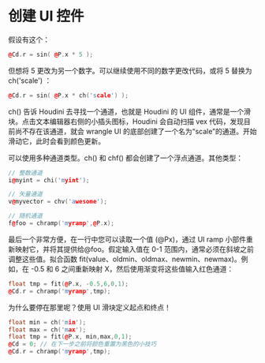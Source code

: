 # 创建 UI 控件

假设有这个：

```cpp
@Cd.r = sin( @P.x * 5 );
```

但想将 5 更改为另一个数字。可以继续使用不同的数字更改代码，或将 5 替换为 ch('scale') ：

```cpp
@Cd.r = sin( @P.x * ch('scale') );
```

ch() 告诉 Houdini 去寻找一个通道，也就是 Houdini 的 UI 组件，通常是一个滑块。点击文本编辑器右侧的小插头图标，Houdini 会自动扫描 vex 代码，发现目前尚不存在该通道，就会 wrangle UI 的底部创建了一个名为“scale”的通道。开始滑动它，此时会看到颜色更新。

可以使用多种通道类型。ch() 和 chf() 都会创建了一个浮点通道。其他类型：

```cpp
// 整数通道
i@myint = chi('myint');

// 矢量通道
v@myvector = chv('awesome');

// 随机通道
f@foo = chramp('myramp',@P.x);
```

最后一个非常方便，在一行中您可以读取一个值 (@Px)，通过 UI ramp 小部件重新映射它，并将其提供给@foo。假定输入值在 0-1 范围内，通常必须在斜坡之前调整这些值。拟合函数 fit(value、oldmin、oldmax、newmin、newmax)。例如，在 -0.5 和 6 之间重新映射 X，然后使用渐变将这些值输入红色通道：

```cpp
float tmp = fit(@P.x, -0.5,6,0,1);
@Cd.r = chramp('myramp',tmp);
```

为什么要停在那里呢？使用 UI 滑块定义起点和终点！

```cpp
float min = ch('min');
float max = ch('max');
float tmp = fit(@P.x, min,max,0,1);
@Cd = 0; // 在下一步之前将颜色重置为黑色的小技巧
@Cd.r = chramp('myramp',tmp);
```
